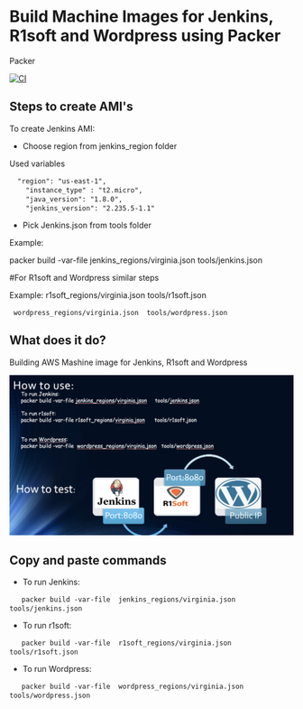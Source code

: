 
Build  Machine Images for Jenkins, R1soft and Wordpress using Packer
===========
Packer 


[![CI](https://travis-ci.org/sadsfae/ansible-elk.svg?branch=master)](https://travis-ci.org/sadsfae/ansible-elk)
## Steps to create AMI's

To create Jenkins AMI:


- Choose region from jenkins_region folder 

Used variables
```
  "region": "us-east-1",
    "instance_type" : "t2.micro",
    "java_version": "1.8.0",
    "jenkins_version": "2.235.5-1.1"
```  

- Pick Jenkins.json from tools folder

Example:

 packer build -var-file jenkins_regions/virginia.json        tools/jenkins.json
 
 

#For R1soft and Wordpress similar steps

Example:
     r1soft_regions/virginia.json         tools/r1soft.json

                                 
     wordpress_regions/virginia.json  tools/wordpress.json



## What does it do?
Building AWS Mashine image for Jenkins, R1soft and Wordpress 

![packer](/image/uses.png?raw=true "Click Discover")


## Copy and paste commands 
* To run Jenkins:
```
   packer build -var-file  jenkins_regions/virginia.json  tools/jenkins.json
```   
* To run r1soft:
```
   packer build -var-file  r1soft_regions/virginia.json  tools/r1soft.json
```
* To run Wordpress:
```
   packer build -var-file  wordpress_regions/virginia.json  tools/wordpress.json 
```


